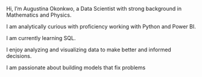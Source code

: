 Hi, I’m Augustina Okonkwo, a Data Scientist with strong background in Mathematics and Physics. 

I am analytically curious with proficiency working with Python and Power BI.

I am currently learning SQL.

I enjoy analyzing and visualizing data to make better and informed decisions.

I am passionate about building models that fix problems
<!---
AugustinaOkonkwo/AugustinaOkonkwo is a ✨ special ✨ repository because its `README.md` (this file) appears on your GitHub profile.
You can click the Preview link to take a look at your changes.
--->
